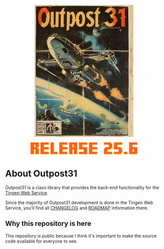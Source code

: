 <!-- u241218 -->

<div align="center">

  ![logo](./.github/image/logo/o31-320x420.png)
  
  ![Release 25.6](https://github.com/APrettyCoolProgram/aprettycoolprogram/blob/main/profile/pub/verel/r/r25.6.png)
  
</div>

# About Outpost31

Outpost31 is a class library that provides the back-end functionality for the [Tingen Web Service](https://github.com/spectrum-health-systems/tingen-web-service).

Since the majority of Outpost31 development is done in the Tingen Web Service, you'll find all [CHANGELOG](https://github.com/spectrum-health-systems/tingen-web-service/blob/development/CHANGELOG.md) and [ROADMAP](https://github.com/spectrum-health-systems/tingen-web-service/blob/main/ROADMAP.md) information there.

## Why this repository is here

This repository is public because I think it's important to make the source code available for everyone to see.
